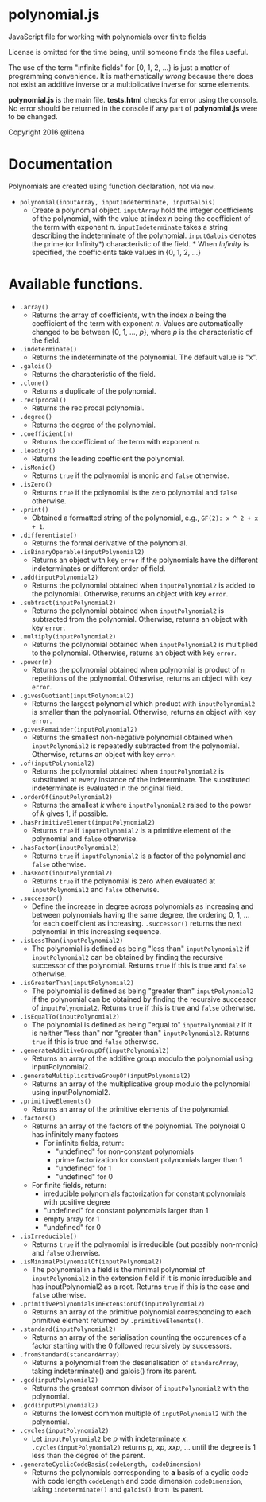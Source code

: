 # polynomial.js
JavaScript file for working with polynomials over finite fields

License is omitted for the time being, until someone finds the files useful.

The use of the term "infinite fields" for {0, 1, 2, ...} is just a matter of programming convenience. It is mathematically *wrong* because there does not exist an additive inverse or a multiplicative inverse for some elements.

**polynomial.js** is the main file. **tests.html** checks for error using the console. No error should be returned in the console if any part of **polynomial.js** were to be changed.

Copyright 2016 @litena

# Documentation
Polynomials are created using function declaration, not via `new`.

* `polynomial(inputArray, inputIndeterminate, inputGalois)`
  * Create a polynomial object. `inputArray` hold the integer coefficients of the polynomial, with the value at index *n* being the coefficient of the term with exponent *n*. `inputIndeterminate` takes a string describing the indeterminate of the polynomial. `inputGalois` denotes the prime (or Infinity\*) characteristic of the field.
\* When *Infinity* is specified, the coefficients take values in {0, 1, 2, ...}
# Available functions.

* `.array()`
  * Returns the array of coefficients, with the index *n* being the coefficient of the term with exponent *n*. Values are automatically changed to be between {0, 1, ..., *p*}, where *p* is the characteristic of the field.
* `.indeterminate()`
  * Returns the indeterminate of the polynomial. The default value is "x".
* `.galois()`
  * Returns the characteristic of the field.
* `.clone()`
  * Returns a duplicate of the polynomial.
* `.reciprocal()`
  * Returns the reciprocal polynomial.
* `.degree()`
  * Returns the degree of the polynomial.
* `.coefficient(n)`
  * Returns the coefficient of the term with exponent `n`.
* `.leading()`
  * Returns the leading coefficient the polynomial.
* `.isMonic()`
  * Returns `true` if the polynomial is monic and `false` otherwise.
* `.isZero()`
  * Returns `true` if the polynomial is the zero polynomial and `false` otherwise.
* `.print()`
  * Obtained a formatted string of the polynomial, e.g., `GF(2): x ^ 2 + x + 1`.
* `.differentiate()`
  * Returns the formal derivative of the polynomial.
* `.isBinaryOperable(inputPolynomial2)`
  * Returns an object with key `error` if the polynomials have the different indeterminates or different order of field.
* `.add(inputPolynomial2)`
  * Returns the polynomial obtained when `inputPolynomial2` is added to the polynomial. Otherwise, returns an object with key `error`.
* `.subtract(inputPolynomial2)`
  * Returns the polynomial obtained when `inputPolynomial2` is subtracted from the polynomial. Otherwise, returns an object with key `error`.
* `.multiply(inputPolynomial2)`
  * Returns the polynomial obtained when `inputPolynomial2` is multiplied to the polynomial. Otherwise, returns an object with key `error`.
* `.power(n)`
  * Returns the polynomial obtained when polynomial is product of `n` repetitions of the polynomial. Otherwise, returns an object with key `error`.
* `.givesQuotient(inputPolynomial2)`
  * Returns the largest polynomial which product with `inputPolynomial2` is smaller than the polynomial. Otherwise, returns an object with key `error`.
* `.givesRemainder(inputPolynomial2)`
  * Returns the smallest non-negative polynomial obtained when `inputPolynomial2` is repeatedly subtracted from the polynomial. Otherwise, returns an object with key `error`.
* `.of(inputPolynomial2)`
  * Returns the polynomial obtained when `inputPolynomial2` is substituted at every instance of the indeterminate. The substituted indeterminate is evaluated in the original field.
* `.orderOf(inputPolynomial2)`
  * Returns the smallest *k* where `inputPolynomial2` raised to the power of *k* gives 1, if possible.
* `.hasPrimitiveElement(inputPolynomial2)`
  * Returns `true` if `inputPolynomial2` is a primitive element of the polynomial and `false` otherwise.
* `.hasFactor(inputPolynomial2)`
  * Returns `true` if `inputPolynomial2` is a factor of the polynomial and `false` otherwise.
* `.hasRoot(inputPolynomial2)`
  * Returns `true` if the polynomial is zero when evaluated at `inputPolynomial2` and `false` otherwise.
* `.successor()`
  * Define the increase in degree across polynomials as increasing and between polynomials having the same degree, the ordering 0, 1, ... for each coefficient as increasing. `.successor()` returns the next polynomial in this increasing sequence.
* `.isLessThan(inputPolynomial2)`
  * The polynomial is defined as being "less than" `inputPolynomial2` if `inputPolynomial2` can be obtained by finding the recursive successor of the polynomial. Returns `true` if this is true and `false` otherwise.
* `.isGreaterThan(inputPolynomial2)`
  * The polynomial is defined as being "greater than" `inputPolynomial2` if the polynomial can be obtained by finding the recursive successor of `inputPolynomial2`. Returns `true` if this is true and `false` otherwise.
* `.isEqualTo(inputPolynomial2)`
  * The polynomial is defined as being "equal to" `inputPolynomial2` if it is neither "less than" nor "greater than" `inputPolynomial2`. Returns `true` if this is true and `false` otherwise.
* `.generateAdditiveGroupOf(inputPolynomial2)`
  * Returns an array of the additive group modulo the polynomial using inputPolynomial2.
* `.generateMultiplicativeGroupOf(inputPolynomial2)`
  * Returns an array of the multiplicative group modulo the polynomial using inputPolynomial2.
* `.primitiveElements()`
  * Returns an array of the primitive elements of the polynomial.
* `.factors()`
  * Returns an array of the factors of the polynomial. The polynoial 0 has infinitely many factors
    * For infinite fields, return:
      * "undefined" for non-constant polynomials
      * prime factorization for constant polynomials larger than 1
      * "undefined" for 1
      * "undefined" for 0
   * For finite fields, return:
      * irreducible polynomials factorization for constant polynomials with positive degree
      * "undefined" for constant polynomials larger than 1
      * empty array for 1
      * "undefined" for 0
* `.isIrreducible()`
  * Returns `true` if the polynomial is irreducible (but possibly non-monic) and `false` otherwise.
* `.isMinimalPolynomialOf(inputPolynomial2)`
  * The polynomial in a field is the minimal polynomial of `inputPolynomial2` in the extension field if it is monic irreducible and has inputPolynomial2 as a root. Returns `true` if this is the case and `false` otherwise.
* `.primitivePolynomialsInExtensionOf(inputPolynomial2)`
  * Returns an array of the primitive polynomial corresponding to each primitive element returned by `.primitiveElements()`.
* `.standard(inputPolynomial2)`
  * Returns an array of the serialisation counting the occurences of a factor starting with the 0 followed recursively by successors.
* `.fromStandard(standardArray)`
  * Returns a polynomial from the deserialisation of `standardArray`, taking indeterminate() and galois() from its parent.
* `.gcd(inputPolynomial2)`
  * Returns the greatest common divisor of `inputPolynomial2` with the polynomial.
* `.gcd(inputPolynomial2)`
  * Returns the lowest common multiple of `inputPolynomial2` with the polynomial.
* `.cycles(inputPolynomial2)`
  * Let `inputPolynomial2` be *p* with indeterminate *x*. `.cycles(inputPolynomial2)` returns *p*, *xp*, *xxp*, ... until the degree is 1 less than the degree of the parent.
* `.generateCyclicCodeBasis(codeLength, codeDimension)`
  * Returns the polynomials corresponding to **a** basis of a cyclic code with code length `codeLength` and code dimension `codeDimension`, taking `indeterminate()` and `galois()` from its parent.
